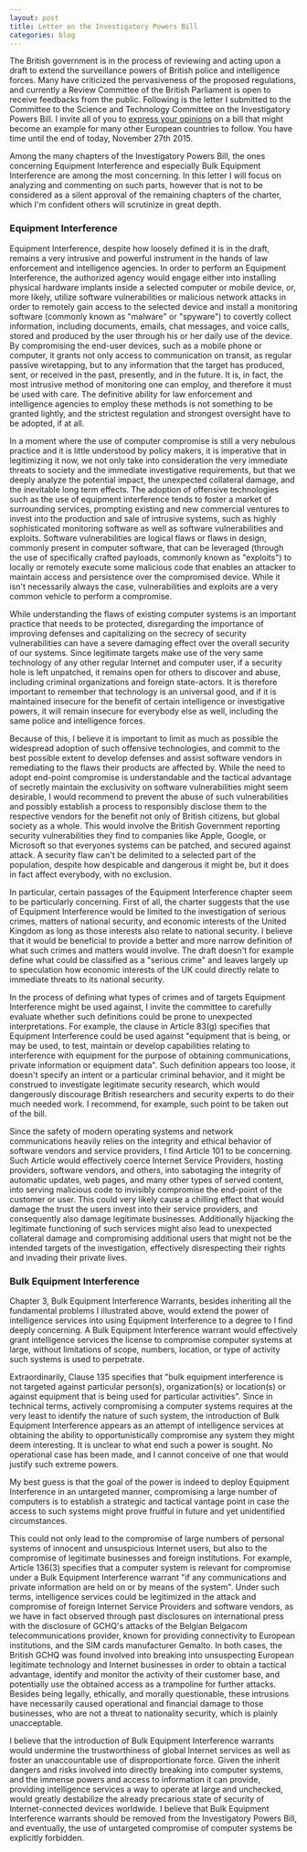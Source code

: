 ```yaml
---
layout: post
title: Letter on the Investigatory Powers Bill
categories: blog
---
```

The British government is in the process of reviewing and acting upon a draft to extend the surveillance powers of British police and intelligence forces. Many have criticized the pervasiveness of the proposed regulations, and currently a Review Committee of the British Parliament is open to receive feedbacks from the public. Following is the letter I submitted to the Committee to the Science and Technology Committee on the Investigatory Powers Bill. I invite all of you to <a href="http://www.parliament.uk/business/committees/committees-a-z/commons-select/science-and-technology-committee/inquiries/parliament-2015/investigatory-powers-bill-technology-issues-inquiry-launch-15-16/commons-written-submission-form/">express your opinions</a> on a bill that might become an example for many other European countries to follow. You have time until the end of today, November 27th 2015.

Among the many chapters of the Investigatory Powers Bill, the ones concerning Equipment Interference and especially Bulk Equipment Interference are among the most concerning. In this letter I will focus on analyzing and commenting on such parts, however that is not to be considered as a silent approval of the remaining chapters of the charter, which I'm confident others will scrutinize in great depth.

### Equipment Interference

Equipment Interference, despite how loosely defined it is in the draft, remains a very intrusive and powerful instrument in the hands of law enforcement and intelligence agencies. In order to perform an Equipment Interference, the authorized agency would engage either into installing physical hardware  implants inside a selected computer or mobile device, or, more likely, utilize software vulnerabilities or malicious network attacks in order to remotely gain access to the selected device and install a monitoring software (commonly known as "malware" or "spyware") to covertly collect information, including documents, emails, chat messages, and voice calls, stored and produced by the user through his or her daily use of the device. By compromising the end-user devices, such as a mobile phone or computer, it grants not only access to communication on transit, as regular passive wiretapping, but to any information that the target has produced, sent, or received in the past, presently, and in the future. It is, in fact, the most intrusive method of monitoring one can employ, and therefore it must be used with care. The definitive ability for law enforcement and intelligence agencies to employ these methods is not something to be granted lightly, and the strictest regulation and strongest oversight have to be adopted, if at all.

In a moment where the use of computer compromise is still a very nebulous practice and it is little understood by policy makers, it is imperative that in legitimizing it now, we not only take into consideration the very immediate threats to society and the immediate investigative requirements, but that we deeply analyze the potential impact, the unexpected collateral damage, and the inevitable long term effects. The adoption of offensive technologies such as the use of equipment interference tends to foster a market of surrounding services, prompting existing and new commercial ventures to invest into the production and sale of intrusive systems, such as highly sophisticated monitoring software as well as software vulnerabilities and exploits. Software vulnerabilities are logical flaws or flaws in design, commonly present in computer software, that can be leveraged (through the use of specifically crafted payloads, commonly known as "exploits") to locally or remotely execute some malicious code that enables an attacker to maintain access and persistence over the compromised device. While it isn't necessarily always the case, vulnerabilities and exploits are a very common vehicle to perform a compromise.

While understanding the flaws of existing computer systems is an important practice that needs to be protected, disregarding the importance of improving defenses and capitalizing on the secrecy of security vulnerabilities can have a severe damaging effect over the overall security of our systems. Since legitimate targets make use of the very same technology of any other regular Internet and computer user, if a security hole is left unpatched, it remains open for others to discover and abuse, including criminal organizations and foreign state-actors. It is therefore important to remember that technology is an universal good, and if it is maintained insecure for the benefit of certain intelligence or investigative powers, it will remain insecure for everybody else as well, including the same police and intelligence forces.

Because of this, I believe it is important to limit as much as possible the widespread adoption of such offensive technologies, and commit to the best possible extent to develop defenses and assist software vendors in remediating to the flaws their products are affected by. While the need to adopt end-point compromise is understandable and the tactical advantage of secretly maintain the exclusivity on software vulnerabilities might seem desirable, I would recommend to prevent the abuse of such vulnerabilities and possibly establish a process to responsibly disclose them to the respective vendors for the benefit not only of British citizens, but global society as a whole. This would involve the British Government reporting security vulnerabilities they find to companies like Apple, Google, or Microsoft so that everyones systems can be patched, and secured against attack. A security flaw can't be delimited to a selected part of the population, despite how despicable and dangerous it might be, but it does in fact affect everybody, with no exclusion.

In particular, certain passages of the Equipment Interference chapter seem to be particularly concerning. First of all, the charter suggests that the use of Equipment Interference would be limited to the investigation of serious crimes, matters of national security, and economic interests of the United Kingdom as long as those interests also relate to national security. I believe that it would be beneficial to provide a better and more narrow definition of what such crimes and matters would involve. The draft doesn't for example define what could be classified as a "serious crime" and leaves largely up to speculation how economic interests of the UK could directly relate to immediate threats to its national security.

In the process of defining what types of crimes and of targets Equipment Interference might be used against, I invite the committee to carefully evaluate whether such definitions could be prone to unexpected interpretations. For example, the clause in Article 83(g) specifies that Equipment Interference could be used against "equipment that is being, or may be used, to test, maintain or develop capabilities relating to interference with equipment for the purpose of obtaining communications, private information or equipment data". Such definition appears too loose, it doesn't specify an intent or a particular criminal behavior, and it might be construed to investigate legitimate security research, which would dangerously discourage British researchers and security experts to do their much needed work. I recommend, for example, such point to be taken out of the bill.

Since the safety of modern operating systems and network communications heavily relies on the integrity and ethical behavior of software vendors and service providers, I find Article 101 to be concerning. Such Article would effectively coerce Internet Service Providers, hosting providers, software vendors, and others, into sabotaging the integrity of automatic updates, web pages, and many other types of served content, into serving malicious code to invisibly compromise the end-point of the customer or user. This could very likely cause a chilling effect that would damage the trust the users invest into their service providers, and consequently also damage legitimate businesses. Additionally hijacking the legitimate functioning of such services might also lead to unexpected collateral damage and compromising additional users that might not be the intended targets of the investigation, effectively disrespecting their rights and invading their private lives.

### Bulk Equipment Interference

Chapter 3, Bulk Equipment Interference Warrants, besides inheriting all the fundamental problems I illustrated above, would extend the power of intelligence services into using Equipment Interference to a degree to I find deeply concerning. A Bulk Equipment Interference warrant would effectively grant intelligence services the license to compromise computer systems at large, without limitations of scope, numbers, location, or type of activity such systems is used to perpetrate.

Extraordinarily, Clause 135 specifies that "bulk equipment interference is not targeted against particular person(s), organization(s) or location(s) or against equipment that is being used for particular activities". Since in technical terms, actively compromising a computer systems requires at the very least to identify the nature of such system, the introduction of Bulk Equipment Interference appears as an attempt of intelligence services at obtaining the ability to opportunistically compromise any system they might deem interesting. It is unclear to what end such a power is sought. No operational case has been made, and I cannot conceive of one that would justify such extreme powers.

My best guess is that the goal of the power is indeed to deploy Equipment Interference in an untargeted manner, compromising a large number of computers is to establish a strategic and tactical vantage point in case the access to such systems might prove fruitful in future and yet unidentified circumstances.

This could not only lead to the compromise of large numbers of personal systems of innocent and unsuspicious Internet users, but also to the compromise of legitimate businesses and foreign institutions. For example, Article 136(3) specifies that a computer system is relevant for compromise under a Bulk Equipment Interference warrant "if any communications and private information are held on or by means of the system". Under such terms, intelligence services could be legitimized in the attack and compromise of foreign Internet Service Providers and software vendors, as we have in fact observed through past disclosures on international press with the disclosure of GCHQ's attacks of the Belgian Belgacom telecommunications provider, known for providing connectivity to European institutions, and the SIM cards manufacturer Gemalto. In both cases, the British GCHQ was found involved into breaking into unsuspecting European legitimate technology and Internet businesses in order to obtain a tactical advantage, identify and monitor the activity of their customer base, and potentially use the obtained access as a trampoline for further attacks. Besides being legally, ethically, and morally questionable, these intrusions have necessarily caused operational and financial damage to those businesses, who are not a threat to nationality security, which is plainly unacceptable.

I believe that the introduction of Bulk Equipment Interference warrants would undermine the trustworthiness of global Internet services as well as foster an unaccountable use of disproportionate force. Given the inherit dangers and risks involved into directly breaking into computer systems, and the immense powers and access to information it can provide, providing intelligence services a way to operate at large and unchecked, would greatly destabilize the already precarious state of security of Internet-connected devices worldwide. I believe that Bulk Equipment Interference warrants should be removed from the Investigatory Powers Bill, and eventually, the use of untargeted compromise of computer systems be explicitly forbidden.
